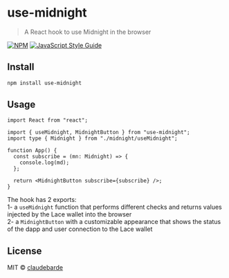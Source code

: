 # use-midnight

> A React hook to use Midnight in the browser

[![NPM](https://img.shields.io/npm/v/use-midnight.svg)](https://www.npmjs.com/package/use-midnight) [![JavaScript Style Guide](https://img.shields.io/badge/code_style-standard-brightgreen.svg)](https://standardjs.com)

## Install

```bash
npm install use-midnight
```

## Usage

```tsx
import React from "react";

import { useMidnight, MidnightButton } from "use-midnight";
import type { Midnight } from "./midnight/useMidnight";

function App() {
  const subscribe = (mn: Midnight) => {
    console.log(md);
  };

  return <MidnightButton subscribe={subscribe} />;
}
```

The hook has 2 exports:  
1- a `useMidnight` function that performs different checks and returns values injected by the Lace wallet into the browser  
2- a `MidnightButton` with a customizable appearance that shows the status of the dapp and user connection to the Lace wallet

## License

MIT © [claudebarde](https://github.com/claudebarde)
